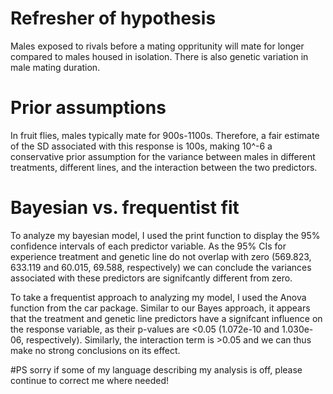 # Refresher of hypothesis
Males exposed to rivals before a mating oppritunity will mate for longer compared to males housed in isolation. There is also genetic variation in male mating duration.

# Prior assumptions
In fruit flies, males typically mate for 900s-1100s. Therefore, a fair estimate of the SD associated with this response is 100s, making 10^-6 a conservative prior assumption for the variance between males in different treatments, different lines, and the interaction between the two predictors.

# Bayesian vs. frequentist fit
To analyze my bayesian model, I used the print function to display the 95% confidence intervals of each predictor variable. As the 95% CIs for experience treatment and genetic line do not overlap with zero (569.823, 633.119 and 60.015, 69.588, respectively) we can conclude the variances associated with these predictors are signifcantly different from zero. 

To take a frequentist approach to analyzing my model, I used the Anova function from the car package. Similar to our Bayes approach, it appears that the treatment and genetic line predictors have a signifcant influence on the response variable, as their p-values are <0.05 (1.072e-10 and 1.030e-06, respectively). Similarly, the interaction term is >0.05 and we can thus make no strong conclusions on its effect.

#PS sorry if some of my language describing my analysis is off, please continue to correct me where needed!
